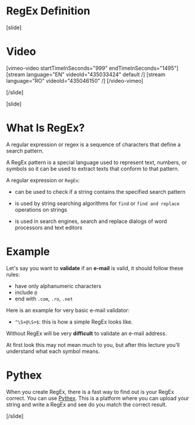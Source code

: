 # RegEx Definition

[slide]
# Video

[vimeo-video startTimeInSeconds="999" endTimeInSeconds="1495"]
[stream language="EN" videoId="435033424" default /]
[stream language="RO" videoId="435046150"  /]
[/video-vimeo]

[/slide]

[slide]
# What Is RegEx?

A regular expression or regex is a sequence of characters that define a search pattern.

A RegEx pattern is a special language used to represent text, numbers, or symbols so it can be used to extract texts that conform to that pattern.

A regular expression or `RegEx`:

- can be used to check if a string contains the specified search pattern

- is used by string searching algorithms for `find` or `find and replace` operations on strings

- is used in search engines, search and replace dialogs of word processors and text editors

# Example

Let's say you want to **validate** if an **e-mail** is valid, it should follow these rules:

- have only alphanumeric characters
- include `@`
- end with `.com`, `.ro`, `.net`

Here is an example for very basic e-mail validator: 

- `^\S+@\S+$`: this is how a simple RegEx looks like.

Without RegEx will be very **difficult** to validate an e-mail address.

At first look this may not mean much to you, but after this lecture you'll understand what each symbol means.


# Pythex

When you create RegEx, there is a fast way to find out is your RegEx correct. You can use [Pythex](https://pythex.org). This is a platform where you can upload your string and write a RegEx and see do you match the correct result.


[/slide]